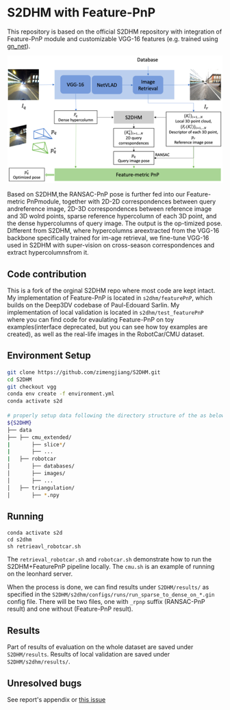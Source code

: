 # S2DHM with Feature-PnP

This repository is based on the official S2DHM repository with integration of Feature-PnP module and customizable VGG-16 features (e.g. trained using [gn_net](https://github.com/zimengjiang/gn_net)).

<p align="center">
    <img src="images/pipeline.png">
</p>

Based on S2DHM,the RANSAC-PnP pose is further fed into our Feature-metric PnPmodule, together with 2D-2D correspondences between query andreference image, 2D-3D correspondences between reference image and 3D wolrd points, sparse reference hypercolumn of each 3D point, and the dense hypercolumns of query image. The output is the op-timized pose.  Different from S2DHM, where hypercolumns areextracted from the VGG-16 backbone specifically trained for im-age retrieval, we fine-tune VGG-16 used in S2DHM with super-vision on cross-season correspondences and extract hypercolumnsfrom it.


## Code contribution
This is a fork of the orginal S2DHM repo where most code are kept intact. My implementation of Feature-PnP is located in `s2dhm/featurePnP`, which builds on the Deep3DV codebase of Paul-Edouard Sarlin. My implementation of local validation is located in `s2dhm/test_featurePnP` where you can find code for evaulating Feature-PnP on toy examples(interface deprecated, but you can see how toy examples are created), as well as the real-life images in the RobotCar/CMU dataset. 

## Environment Setup
```bash
git clone https://github.com/zimengjiang/S2DHM.git
cd S2DHM
git checkout vgg
conda env create -f environment.yml
conda activate s2d

# properly setup data following the directory structure of the as below.
${S2DHM}
├── data
├── ├── cmu_extended/
|       ├── slice*/
|       ├── ... 
|   ├── robotcar
│       ├── databases/
│       ├── images/
│       ├── ...
│   ├── triangulation/
│       ├── *.npy
```

## Running
```
conda activate s2d
cd s2dhm
sh retrieavl_robotcar.sh
```
The `retrieval_robotcar.sh` and `robotcar.sh` demonstrate how to run the S2DHM+FeaturePnP pipeline locally. The `cmu.sh` is an example of running on the leonhard server.

When the process is done, we can find results under `S2DHM/results/` as specified in the `S2DHM/s2dhm/configs/runs/run_sparse_to_dense_on_*.gin` config file. There will be two files, one with `_rpnp` suffix (RANSAC-PnP result) and one without (Feature-PnP result).

## Results

Part of results of evaluation on the whole dataset are saved under `S2DHM/results`. Results of local validation are saved under `S2DHM/s2dhm/results/`.

## Unresolved bugs
See report's appendix or [this issue](https://github.com/germain-hug/S2DHM/issues/6)
